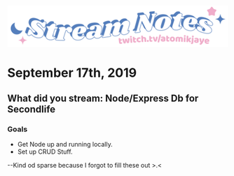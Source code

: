 [![atomikjaye Stream Notes](https://raw.githubusercontent.com/atomikjaye/Stream-Notes/master/assets/twitch-panelStream-Notes.png)](http://www.twitch.tv/atomikjaye)
# September 17th, 2019

## What did you stream: Node/Express Db for Secondlife 


### Goals
- Get Node up and running locally.
- Set up CRUD Stuff.


--Kind od sparse because I forgot to fill these out >.<